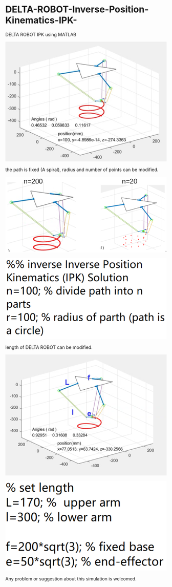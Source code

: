 # DELTA-ROBOT-Inverse-Position-Kinematics-IPK-
DELTA ROBOT IPK using MATLAB

![DELTA ROBOT IPK MATLAB](/figures/simulation.jpg "DELTA ROBOT IPK using MATLAB")

the path is fixed (A spiral), radius and number of points can be modified.

![diffN](/figures/different_n.png "different n")

![code](/figures/code_path.png "code")

length of DELTA ROBOT can be modified.

![length](/figures/simulation.png "length")

![code](/figures/code_len.png "code")

Any problem or suggestion about this simulation is welcomed. 
